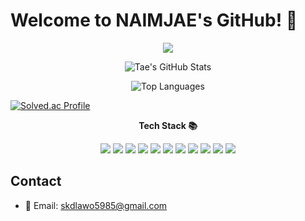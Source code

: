 # Welcome to NAIMJAE's GitHub! 👋
<p align="center">
  <img src="https://capsule-render.vercel.app/api?type=waving&height=300&color=gradient&text=Welcome👋" />
</p>
<p align="center">
  <img src="https://github-readme-stats.vercel.app/api?username=NAIMJAE&show_icons=true&theme=default" alt="Tae's GitHub Stats">
</p>

<p align="center">
  <img src="https://github-readme-stats.vercel.app/api/top-langs/?username=NAIMJAE&layout=compact" alt="Top Languages">
</p>

[![Solved.ac Profile](http://mazassumnida.wtf/api/v2/generate_badge?boj=qkrdlawo5985)](https://solved.ac/qkrdlawo5985/)

<p align="center">
  <strong>Tech Stack 📚</strong>
</p>
<p align="center">
  <img src="https://img.shields.io/badge/JavaScript-F7DF1E?style=flat&logo=JavaScript&logoColor=black">
  <img src="https://img.shields.io/badge/Spring_Boot-6DB33F?style=flat&logo=Spring-Boot&logoColor=white">
  <img src="https://img.shields.io/badge/Java-007396?style=flat&logo=Java&logoColor=white">
  <img src="https://img.shields.io/badge/Gradle-02303A?style=flat&logo=Gradle&logoColor=white">
  <img src="https://img.shields.io/badge/myBatis-000000?style=flat&logo=myBatis&logoColor=white">
  <img src="https://img.shields.io/badge/Github-181717?style=flat&logo=GitHub&logoColor=white">
  <img src="https://img.shields.io/badge/Git-F05032?style=flat&logo=Git&logoColor=white">
  <img src="https://img.shields.io/badge/MySQL-4479A1?style=flat&logo=MySQL&logoColor=white">
  <img src="https://img.shields.io/badge/OracleDB-F80000?style=flat&logo=Oracle&logoColor=white">
  <img src="https://img.shields.io/badge/Apache-D22128?style=flat&logo=Apache&logoColor=white">
  <img src="https://img.shields.io/badge/AWS-232F3E?style=flat&logo=Amazon-AWS&logoColor=white">
</p>

## Contact
- 📧 Email: [skdlawo5985@gmail.com](mailto:skdlawo5985@gmail.com)
